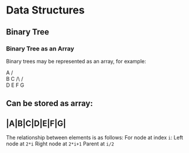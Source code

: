 # Data Structures

## Binary Tree

### Binary Tree as an Array
Binary trees may be represented as an array, for example:

   A
  / \
 B   C
/\   /\
D E F G

Can be stored as array:
---------------
|A|B|C|D|E|F|G|
---------------

The relationship between elements is as follows:
For node at index `i`:
Left node at `2*i`
Right node at `2*i+1`
Parent at `i/2`

